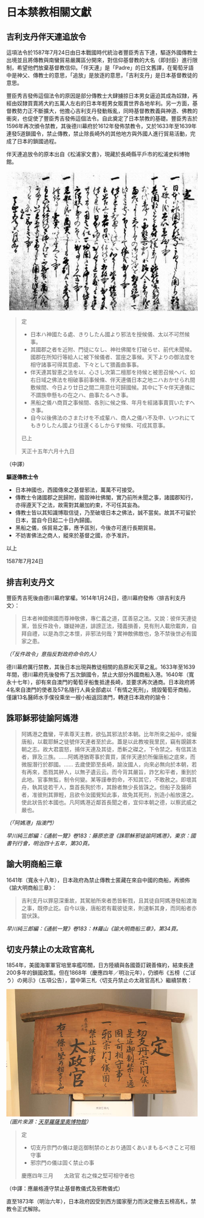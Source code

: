 # 日本禁教相關文獻

## 吉利支丹伴天連追放令

這項法令於1587年7月24日由日本戰國時代統治者豐臣秀吉下達，驅逐外國傳教士出境並且將傳教與南蠻貿易嚴厲區分開來，對信仰基督教的大名（即封臣）進行限制，希望他們放棄基督教信仰。「伴天連」是「Padre」的日文舊譯，在葡萄牙語中是神父、傳教士的意思，「追放」是放逐的意思，「吉利支丹」是日本基督教徒的意思。

豐臣秀吉發佈這個法令的原因是部分傳教士大肆擄掠日本男女逼迫其成為奴隸，再經由奴隸買賣將大約五萬人左右的日本年輕男女販賣世界各地牟利。另一方面，基督教勢力正不斷擴大，他擔心吉利支丹發動叛亂，同時基督教教義與神道、佛教的衝突，也促使了豐臣秀吉發佈這個法令。自此奠定了日本禁教的基礎。豐臣秀吉於1596年再次頒令禁教，其後德川幕府於1612年發佈禁教令，又於1633年至1639年連發5道鎖國令，禁止傳教，禁止除長崎外的其他地方與外國人進行貿易活動，完成了日本的鎖國過程。

伴天連追放令的原本出自《松浦家文書》，現藏於長崎縣平戶市的松浦史料博物館。

![吉利支丹伴天連追放令](hideyoshi.jpg)

> 定
> 
> - 日本ハ神國たる處、きりしたん國より邪法を授候儀、太以不可然候事。
> - 其國郡之者を近附、門徒になし、神社佛閣を打破らせ、前代未聞候。國郡在所知行等給人に被下候儀者、當座之事候。天下よりの御法度を相守諸事可得其意處、下々として猥義曲事事。
> - 伴天連其智恵之法を以、心さし次第二檀那を持候と被思召候ヘバ、如右日域之佛法を相破事前事候條、伴天連儀日本之地ニハおかせられ間敷候間、今日より廿日之間二用意仕可歸國候。其中に下々伴天連儀に不謂族申懸もの在之ハ、曲事たるへき事。
> - 黑船之儀ハ商買之事候間、各別に候之條、年月を經諸事賣買いたすへき事。
> - 自今以後佛法のさまたけを不成輩ハ、商人之儀ハ不及申、いつれにてもきりしたん國より往還くるしからす候條、可成其意事。
> 
> 已上
> 
> 天正十五年六月十九日

（中譯）

**驅逐傳教士令**

- 日本神國也，西國傳來之基督邪法，萬萬不可接受。
- 傳教士令諸國郡之民歸附，搗毀神社佛閣，實乃前所未聞之事，諸國郡知行，亦得遵天下之法，故需對其嚴加約束，不可任其妄為。
- 傳教士皆以其知識博取信徒，乃至破壞日本之佛法，誠不當矣。故其不可留於日本，當自今日起二十日內歸國。
- 黑船之儀，係貿易之事，應予區別，今後亦可進行長期貿易。
- 不妨害佛法之商人，縱來於基督之國，亦予准許。

以上

1587年7月24日

## 排吉利支丹文

豐臣秀吉死後由德川幕府掌權。1614年1月24日，德川幕府發佈〈排吉利支丹文〉：

> 日本者神國佛國而尊神敬佛，專仁義之道，匡善惡之法。又說：彼伴天連徒黨，皆反件政令，嫌疑神道，誹謗正法，殘義損善，見有刑人載欣載奔，自拜自禮，以是為宗之本懷，非邪法何哉？實神敵佛敵也，急不禁後世必有國家之患。

*（「反件政令」意指反對政府命令的人）*

德川幕府厲行禁教，其後日本出現與教徒相關的島原和天草之亂。1633年至1639年間，德川幕府先後發佈了五次鎖國令，禁止大部分外國商船入港。1640年（寬永十七年），卻有來自澳門的葡萄牙船隻抵達長崎，並要求再次通商。日本政府將4名來自澳門的使者及57名隨行人員全部處以「有情之死刑」，燒毀葡萄牙商船，僅讓13名醫師水手僕役乘坐一艘小船返回澳門，轉達日本政府的諭令：

## 誅耶穌邪徒諭阿媽港

> 阿媽港之蠢蠻，平素尊天主教，欲弘其邪法於本朝。比年所來之船中，或僱唐船，以載耶穌之徒號伴天連者至於此。蓋是以此教唆我里民，竊有覬覦本朝之志。故大君震怒，捕伴天連及其徒，悉斬之磔之，下令禁之。有信其法者，罪及三族。……阿媽港猶寄事於賣買，匿伴天連於所僱唐船之底來，而微服潛行於郡國。……
去歲使節至長崎，諭汝國人，向來必無向於本朝，若有再來，悉戮其舯人，以無孑遺云云。而今背其嚴旨，詐乞和平者，重到於此地。官事無監，制令何變。某等謹奉鈞命，不知其它，不敢赦之。即壞其舟，執其徒若干人，梟首長狥於市，其餘者無少長皆誅之。但船子及醫師者，准彼則其罪輕，且欲令汝國覺知此事，故免其死刑，別造小船放還之。使此狀告於本國也。凡阿媽港近鄰首長聞之者，宜仰本朝之德，以察武威之嚴也。

*（「阿媽港」指澳門）*

*早川純三郎編：《通航一覽》卷183：藤原忠澄《誅耶穌邪徒諭阿媽港》，東京：國書刊行會，明治四十五年，第30頁。*

## 諭大明商船三章

1641年（寬永十八年），日本政府為禁止傳教士匿藏在來自中國的商船，再頒佈《諭大明商船三章》：

> 吉利支丹以罪惡深重故，其駕舶所來者悉皆斬戮，且其徒自阿媽港發船渡海之事，既停止訖。自今以後，唐船若有載彼徒來，則速斬其身，而同船者亦當伏誅。

*早川純三郎編：《通航一覽》卷183：林羅山《諭大明商船三章》，第34頁。*

## 切支丹禁止の太政官高札

1854年，美國海軍軍官培里率艦叩關，日方陸續與各國簽訂親善條約，結束長達200多年的鎖國政策。但在1868年（慶應四年／明治元年），仍頒布《五榜（ごぼう）の掲示》（五項公告），當中第三札〈切支丹禁止の太政官高札〉繼續禁教：

![太政官高札](hideyoshi2.jpg)  
*（圖片來源：[天草羅薩里奧博物館](http://hp.amakusa-web.jp/a0784/Oshirase/Pub/Shosai.aspx?AUNo=6822&Pg=1&St=0&OsNo=102)）*

> 定
> 　
>  - 切支丹宗門の儀は是迄御制禁のとおり通固くあいまもるべきこと可相守事
>  - 邪宗門の儀は固く禁止の事
> 
> 慶應四年三月　　太政官
> 右之條之堅可相守者也

（中譯：應嚴格遵守禁止基督教儀式及邪教儀式）

直至1873年（明治六年），日本政府因受到西方國家壓力而決定撤去五榜高札，禁教令正式解除。
